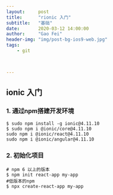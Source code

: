 ```yaml
---
layout:     post
title:      "rionic 入门"
subtitle:   "基础"
date:       2020-03-12 14:00:00
author:     "Gao Fei"
header-img: "img/post-bg-ios9-web.jpg"
tags:
    - git
    


---
```


## ionic 入门

### 1. 通过npm搭建开发环境
``` 
$ sudo npm install -g ionic@4.11.10
$ sudo npm i @ionic/core@4.11.10
sudo npm i @ionic/react@4.11.10
sudo npm i @ionic/angular@4.11.10

``` 
### 2. 初始化项目
```
# npm 6 以上的版本
$ npm init react-app my-app
#低版本的npm
$ npx create-react-app my-app

```




